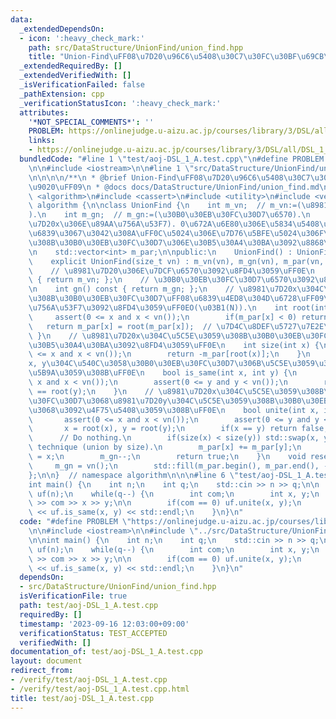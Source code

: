 ```yaml
---
data:
  _extendedDependsOn:
  - icon: ':heavy_check_mark:'
    path: src/DataStructure/UnionFind/union_find.hpp
    title: "Union-Find\uFF08\u7D20\u96C6\u5408\u30C7\u30FC\u30BF\u69CB\u9020\uFF09"
  _extendedRequiredBy: []
  _extendedVerifiedWith: []
  _isVerificationFailed: false
  _pathExtension: cpp
  _verificationStatusIcon: ':heavy_check_mark:'
  attributes:
    '*NOT_SPECIAL_COMMENTS*': ''
    PROBLEM: https://onlinejudge.u-aizu.ac.jp/courses/library/3/DSL/all/DSL_1_A
    links:
    - https://onlinejudge.u-aizu.ac.jp/courses/library/3/DSL/all/DSL_1_A
  bundledCode: "#line 1 \"test/aoj-DSL_1_A.test.cpp\"\n#define PROBLEM \"https://onlinejudge.u-aizu.ac.jp/courses/library/3/DSL/all/DSL_1_A\"\
    \n\n#include <iostream>\n\n#line 1 \"src/DataStructure/UnionFind/union_find.hpp\"\
    \n\n\n\n/**\n * @brief Union-Find\uFF08\u7D20\u96C6\u5408\u30C7\u30FC\u30BF\u69CB\
    \u9020\uFF09\n * @docs docs/DataStructure/UnionFind/union_find.md\n */\n\n#include\
    \ <algorithm>\n#include <cassert>\n#include <utility>\n#include <vector>\n\nnamespace\
    \ algorithm {\n\nclass UnionFind {\n    int m_vn;  // m_vn:=(\u8981\u7D20\u6570\
    ).\n    int m_gn;  // m_gn:=(\u30B0\u30EB\u30FC\u30D7\u6570).\n    // m_par[x]:=(\u8981\
    \u7D20x\u306E\u89AA\u756A\u53F7). 0\u672A\u6E80\u306E\u5834\u5408\uFF0Cx\u306F\
    \u6839\u3067\u3042\u308A\uFF0C\u5024\u306E\u7D76\u5BFE\u5024\u306F\u5C5E\u3059\
    \u308B\u30B0\u30EB\u30FC\u30D7\u306E\u30B5\u30A4\u30BA\u3092\u8868\u3059\uFF0E\
    \n    std::vector<int> m_par;\n\npublic:\n    UnionFind() : UnionFind(0) {}\n\
    \    explicit UnionFind(size_t vn) : m_vn(vn), m_gn(vn), m_par(vn, -1) {}\n\n\
    \    // \u8981\u7D20\u306E\u7DCF\u6570\u3092\u8FD4\u3059\uFF0E\n    int vn() const\
    \ { return m_vn; };\n    // \u30B0\u30EB\u30FC\u30D7\u6570\u3092\u8FD4\u3059\uFF0E\
    \n    int gn() const { return m_gn; };\n    // \u8981\u7D20x\u304C\u5C5E\u3059\
    \u308B\u30B0\u30EB\u30FC\u30D7\uFF08\u6839\u4ED8\u304D\u6728\uFF09\u306E\u6839\
    \u756A\u53F7\u3092\u8FD4\u3059\uFF0EO(\u03B1(N)).\n    int root(int x) {\n   \
    \     assert(0 <= x and x < vn());\n        if(m_par[x] < 0) return x;\n     \
    \   return m_par[x] = root(m_par[x]);  // \u7D4C\u8DEF\u5727\u7E2E\uFF0E\n   \
    \ }\n    // \u8981\u7D20x\u304C\u5C5E\u3059\u308B\u30B0\u30EB\u30FC\u30D7\u306E\
    \u30B5\u30A4\u30BA\u3092\u8FD4\u3059\uFF0E\n    int size(int x) {\n        assert(0\
    \ <= x and x < vn());\n        return -m_par[root(x)];\n    }\n    // \u8981\u7D20\
    x, y\u304C\u540C\u3058\u30B0\u30EB\u30FC\u30D7\u306B\u5C5E\u3059\u308B\u304B\u5224\
    \u5B9A\u3059\u308B\uFF0E\n    bool is_same(int x, int y) {\n        assert(0 <=\
    \ x and x < vn());\n        assert(0 <= y and y < vn());\n        return root(x)\
    \ == root(y);\n    }\n    // \u8981\u7D20x\u304C\u5C5E\u3059\u308B\u30B0\u30EB\
    \u30FC\u30D7\u3068\u8981\u7D20y\u304C\u5C5E\u3059\u308B\u30B0\u30EB\u30FC\u30D7\
    \u3068\u3092\u4F75\u5408\u3059\u308B\uFF0E\n    bool unite(int x, int y) {\n \
    \       assert(0 <= x and x < vn());\n        assert(0 <= y and y < vn());\n \
    \       x = root(x), y = root(y);\n        if(x == y) return false;          \
    \      // Do nothing.\n        if(size(x) < size(y)) std::swap(x, y);  // Merge\
    \ technique (union by size).\n        m_par[x] += m_par[y];\n        m_par[y]\
    \ = x;\n        m_gn--;\n        return true;\n    }\n    void reset() {\n   \
    \     m_gn = vn();\n        std::fill(m_par.begin(), m_par.end(), -1);\n    }\n\
    };\n\n}  // namespace algorithm\n\n\n#line 6 \"test/aoj-DSL_1_A.test.cpp\"\n\n\
    int main() {\n    int n;\n    int q;\n    std::cin >> n >> q;\n\n    algorithm::UnionFind\
    \ uf(n);\n    while(q--) {\n        int com;\n        int x, y;\n        std::cin\
    \ >> com >> x >> y;\n\n        if(com == 0) uf.unite(x, y);\n        else std::cout\
    \ << uf.is_same(x, y) << std::endl;\n    }\n}\n"
  code: "#define PROBLEM \"https://onlinejudge.u-aizu.ac.jp/courses/library/3/DSL/all/DSL_1_A\"\
    \n\n#include <iostream>\n\n#include \"../src/DataStructure/UnionFind/union_find.hpp\"\
    \n\nint main() {\n    int n;\n    int q;\n    std::cin >> n >> q;\n\n    algorithm::UnionFind\
    \ uf(n);\n    while(q--) {\n        int com;\n        int x, y;\n        std::cin\
    \ >> com >> x >> y;\n\n        if(com == 0) uf.unite(x, y);\n        else std::cout\
    \ << uf.is_same(x, y) << std::endl;\n    }\n}\n"
  dependsOn:
  - src/DataStructure/UnionFind/union_find.hpp
  isVerificationFile: true
  path: test/aoj-DSL_1_A.test.cpp
  requiredBy: []
  timestamp: '2023-09-16 12:03:00+09:00'
  verificationStatus: TEST_ACCEPTED
  verifiedWith: []
documentation_of: test/aoj-DSL_1_A.test.cpp
layout: document
redirect_from:
- /verify/test/aoj-DSL_1_A.test.cpp
- /verify/test/aoj-DSL_1_A.test.cpp.html
title: test/aoj-DSL_1_A.test.cpp
---
```

